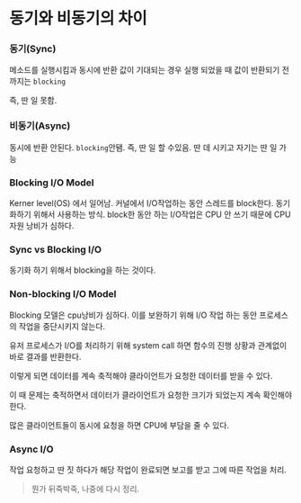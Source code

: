 # 동기와 비동기의 차이

### 동기(Sync)

메소드를 실행시킴과 동시에 반환 값이 기대되는 경우 실행 되었을 때 값이 반환되기 전까지는 `blocking`

즉, 딴 일 못함.

### 비동기(Async)

동시에 반환 안된다. `blocking`안됌. 즉, 딴 일 할 수있음. 딴 데 시키고 자기는 딴 일 가능

### Blocking I/O Model

Kerner level(OS) 에서 일어남. 커널에서 I/O작업하는 동안 스레드를 block한다. 동기화하기 위해서 사용하는 방식.  block한 동안 하는 I/O작업은 CPU 안 쓰기 때문에 CPU자원 낭비가 심하다.

### Sync vs Blocking I/O

동기화 하기 위해서 blocking을 하는 것이다.

### Non-blocking I/O Model

Blocking 모델은 cpu낭비가 심하다. 이를 보완하기 위해 I/O 작업 하는 동안 프로세스의 작업을 중단시키지 않는다. 

유저 프로세스가 I/O를 처리하기 위해 system call 하면 함수의 진행 상황과 관계없이 바로 결과를 반환한다.

이렇게 되면 데이터를 계속 축적해야 클라이언트가 요청한 데이터를 받을 수 있다.

이 때 문제는 축적하면서 데이터가 클라이언트가 요청한 크기가 되었는지 계속 확인해야한다.

많은 클라이언트들이 동시에 요청을 하면 CPU에 부담을 줄 수 있다.

### Async I/O

작업 요청하고 딴 짓 하다가 해당 작업이 완료되면 보고를 받고 그에 따른 작업을 처리.



> 뭔가 뒤죽박죽, 나중에 다시 정리.